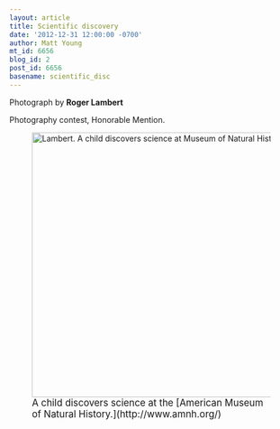 ```yaml
---
layout: article
title: Scientific discovery
date: '2012-12-31 12:00:00 -0700'
author: Matt Young
mt_id: 6656
blog_id: 2
post_id: 6656
basename: scientific_disc
---
```

Photograph by **Roger Lambert**

Photography contest, Honorable Mention.

<figure>
<img src="http://pandasthumb.org/Lambert.%20A%20child%20discovers%20science%20at%20Museum%20of%20Natural%20History%20600%20pixels.jpg" alt="Lambert. A child discovers science at Museum of Natural History 600 pixels.jpg" width="600" height="469" />
<figcaption markdown="span">
<big>A child discovers science at the [American Museum of Natural History.](http://www.amnh.org/)</big>

</figcaption>
</figure>
